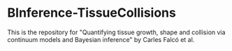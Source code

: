 # BInference-TissueCollisions

This is the repository for "Quantifying tissue growth, shape and collision via continuum models and Bayesian inference" by Carles Falcó et al.
